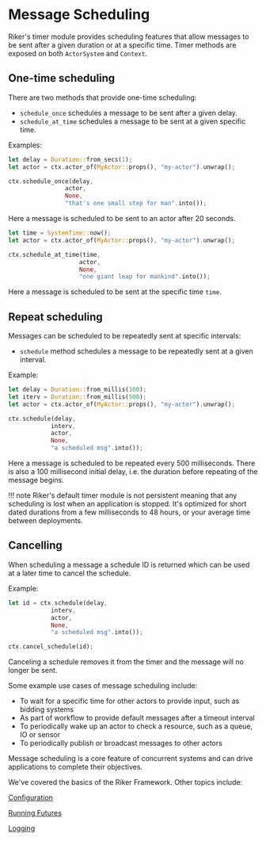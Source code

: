 # Message Scheduling

Riker's timer module provides scheduling features that allow messages to be sent after a given duration or at a specific time. Timer methods are exposed on both `ActorSystem` and `Context`.

## One-time scheduling
There are two methods that provide one-time scheduling:

- `schedule_once` schedules a message to be sent after a given delay.
- `schedule_at_time` schedules a message to be sent at a given specific time.

Examples:

```rust
let delay = Duration::from_secs(1);
let actor = ctx.actor_of(MyActor::props(), "my-actor").unwrap();

ctx.schedule_once(delay,
                actor,
                None,
                "that's one small step for man".into());
```

Here a message is scheduled to be sent to an actor after 20 seconds.

```rust
let time = SystemTime::now();
let actor = ctx.actor_of(MyActor::props(), "my-actor").unwrap();

ctx.schedule_at_time(time,
                    actor,
                    None,
                    "one giant leap for mankind".into());
```
Here a message is scheduled to be sent at the specific time `time`.

## Repeat scheduling

Messages can be scheduled to be repeatedly sent at specific intervals:

- `schedule` method schedules a message to be repeatedly sent at a given interval.

Example:

```rust
let delay = Duration::from_millis(100);
let iterv = Duration::from_millis(500);
let actor = ctx.actor_of(MyActor::props(), "my-actor").unwrap();

ctx.schedule(delay,
            interv,
            actor,
            None,
            "a scheduled msg".into());
```

Here a message is scheduled to be repeated every 500 milliseconds. There is also a 100 millisecond initial delay, i.e. the duration before repeating of the message begins.

!!! note
    Riker's default timer module is not persistent meaning that any scheduling is lost when an application is stopped. It's optimized for short dated durations from a few milliseconds to 48 hours, or your average time between deployments.

## Cancelling

When scheduling a message a schedule ID is returned which can be used at a later time to cancel the schedule.

Example:

```rust
let id = ctx.schedule(delay,
            interv,
            actor,
            None,
            "a scheduled msg".into());

ctx.cancel_schedule(id);
```

Canceling a schedule removes it from the timer and the message will no longer be sent.

Some example use cases of message scheduling include: 

- To wait for a specific time for other actors to provide input, such as bidding systems
- As part of workflow to provide default messages after a timeout interval
- To periodically wake up an actor to check a resource, such as a queue, IO or sensor
- To periodically publish or broadcast messages to other actors

Message scheduling is a core feature of concurrent systems and can drive applications to complete their objectives.

We've covered the basics of the Riker Framework. Other topics include:

[Configuration](config)

[Running Futures](futures)

[Logging](logging)
